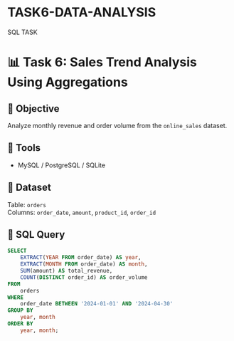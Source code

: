 # TASK6-DATA-ANALYSIS
SQL TASK
# 📊 Task 6: Sales Trend Analysis Using Aggregations

## 🎯 Objective
Analyze monthly revenue and order volume from the `online_sales` dataset.

## 🧰 Tools
- MySQL / PostgreSQL / SQLite

## 📂 Dataset
Table: `orders`  
Columns: `order_date`, `amount`, `product_id`, `order_id`

## 📌 SQL Query

```sql
SELECT
    EXTRACT(YEAR FROM order_date) AS year,
    EXTRACT(MONTH FROM order_date) AS month,
    SUM(amount) AS total_revenue,
    COUNT(DISTINCT order_id) AS order_volume
FROM
    orders
WHERE
    order_date BETWEEN '2024-01-01' AND '2024-04-30'
GROUP BY
    year, month
ORDER BY
    year, month;

